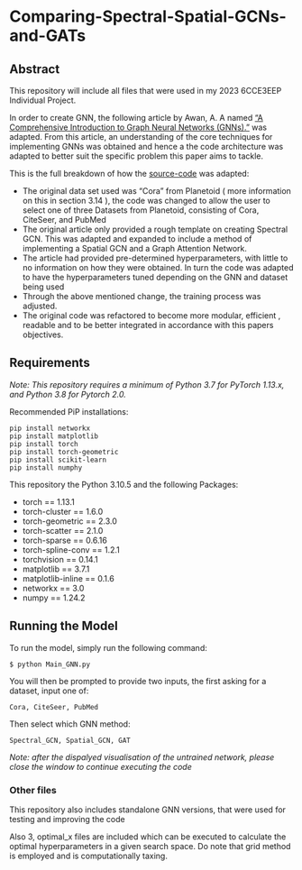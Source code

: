 # Comparing-Spectral-Spatial-GCNs-and-GATs

## Abstract

This repository will include all files that were used in my 2023 6CCE3EEP Individual Project. 

In order to create GNN, the following article by Awan, A. A named [“A Comprehensive Introduction to Graph Neural Networks (GNNs).”](https://www.datacamp.com/tutorial/comprehensive-introduction-graph-neural-networks-gnns-tutorial) was adapted. From this article, an understanding of the core techniques for implementing GNNs was obtained and hence a the code architecture was adapted to better suit the specific problem this paper aims to tackle.

This is the full breakdown of how the [source-code](https://app.datacamp.com/workspace/w/4bb43f79-421f-4a6e-ba51-f972ea996db8) was adapted:

-	The original data set used was “Cora” from Planetoid ( more information on this in section 3.14 ), the code was changed to allow the user to select one of three Datasets from Planetoid, consisting of Cora, CiteSeer, and PubMed
-	The original article only provided a rough template on creating Spectral GCN. This was adapted and expanded to include a method of implementing a Spatial GCN and a Graph Attention Network. 
-	The article had provided pre-determined hyperparameters, with little to no information on how they were obtained. In turn the code was adapted to have the hyperparameters tuned depending on the GNN and dataset being used 
-	Through the above mentioned change, the training process was adjusted.
-	The original code was refactored to become more modular, efficient , readable and to be better integrated in accordance with this papers objectives. 

## Requirements 
_Note: This repository requires a minimum of Python 3.7 for PyTorch 1.13.x, and Python 3.8 for Pytorch 2.0._

Recommended PiP installations:
```
pip install networkx
pip install matplotlib
pip install torch
pip install torch-geometric
pip install scikit-learn
pip install numphy
```

This repository the Python 3.10.5 and the following Packages:
- torch             ==       1.13.1
- torch-cluster      ==      1.6.0
- torch-geometric      ==    2.3.0
- torch-scatter       ==     2.1.0
- torch-sparse        ==     0.6.16
- torch-spline-conv    ==    1.2.1
- torchvision        ==      0.14.1
- matplotlib       ==        3.7.1
- matplotlib-inline      ==  0.1.6
- networkx         ==        3.0
- numpy              ==      1.24.2 

## Running the Model
To run the model, simply run the following command:
``` 
$ python Main_GNN.py
```
You will then be prompted to provide two inputs, the first asking for a dataset, input one of:
```
Cora, CiteSeer, PubMed
```
Then select which GNN method: 
```
Spectral_GCN, Spatial_GCN, GAT
```

_Note: after the dispalyed visualisation of the untrained network, please close the window to continue executing the code_

### Other files
This repository also includes standalone GNN versions, that were used for testing and improving the code

Also 3, optimal_x files are included which can be executed to calculate the optimal hyperparameters in a given search space. Do note that grid method is employed and is computationally taxing.
